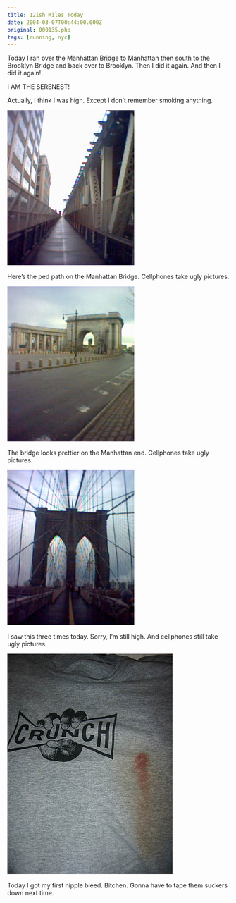 ```yaml
---
title: 12ish Miles Today
date: 2004-03-07T00:44:00.000Z
original: 000135.php
tags: [running, nyc]
---
```


Today I ran over the Manhattan Bridge to Manhattan then south to the Brooklyn Bridge and back over to Brooklyn. Then I did it again. And then I did it again!

I AM THE SERENEST!

Actually, I think I was high. Except I don’t remember smoking anything.

<p class="polaroid" style="--deg: -2deg"><img src="./manhattan-bridge-1.jpg" /></p>
Here’s the ped path on the Manhattan Bridge. Cellphones take ugly pictures.

<p class="polaroid" style="--deg: -2deg"><img src="./manhattan-bridge-2.jpg" /></p>
The bridge looks prettier on the Manhattan end. Cellphones take ugly pictures.

<p class="polaroid" style="--deg: -2deg"><img src="./brooklyn-bridge.jpg" /></p>
I saw this three times today. Sorry, I’m still high. And cellphones still take ugly pictures.

<p class="polaroid" style="--deg: -2deg"><img src="./nipple-bleed.jpg" /></p>
Today I got my first nipple bleed. Bitchen. Gonna have to tape them suckers down next time.
